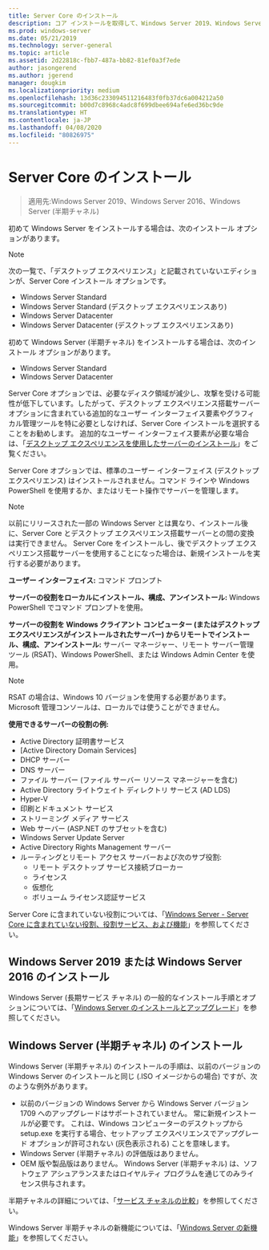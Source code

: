 ```yaml
---
title: Server Core のインストール
description: コア インストールを取得して、Windows Server 2019、Windows Server 2016 または Windows Server (半期チャネル) にインストールする方法。
ms.prod: windows-server
ms.date: 05/21/2019
ms.technology: server-general
ms.topic: article
ms.assetid: 2d22818c-fbb7-487a-bb82-81ef0a3f7ede
author: jasongerend
ms.author: jgerend
manager: dougkim
ms.localizationpriority: medium
ms.openlocfilehash: 13d36c233094511216483f0fb37dc6a004212a50
ms.sourcegitcommit: b00d7c8968c4adc8f699dbee694afe6ed36bc9de
ms.translationtype: HT
ms.contentlocale: ja-JP
ms.lasthandoff: 04/08/2020
ms.locfileid: "80826975"
---
```

# <a name="install-server-core"></a>Server Core のインストール

> 適用先:Windows Server 2019、Windows Server 2016、Windows Server (半期チャネル)
  
初めて Windows Server をインストールする場合は、次のインストール オプションがあります。

>[!NOTE]
> 次の一覧で、「デスクトップ エクスペリエンス」と記載されていないエディションが、Server Core インストール オプションです。

-    Windows Server Standard
-    Windows Server Standard (デスクトップ エクスペリエンスあり)
-    Windows Server Datacenter
-    Windows Server Datacenter (デスクトップ エクスペリエンスあり)

初めて Windows Server (半期チャネル) をインストールする場合は、次のインストール オプションがあります。

-    Windows Server Standard 
-    Windows Server Datacenter

Server Core オプションでは、必要なディスク領域が減少し、攻撃を受ける可能性が低下しています。したがって、デスクトップ エクスペリエンス搭載サーバー オプションに含まれている追加的なユーザー インターフェイス要素やグラフィカル管理ツールを特に必要としなければ、Server Core インストールを選択することをお勧めします。 追加的なユーザー インターフェイス要素が必要な場合は、「[デスクトップ エクスペリエンスを使用したサーバーのインストール](Getting-Started-with-Server-with-Desktop-Experience.md)」をご覧ください。 

Server Core オプションでは、標準のユーザー インターフェイス (デスクトップ エクスペリエンス) はインストールされません。コマンド ラインや Windows PowerShell を使用するか、またはリモート操作でサーバーを管理します。

>[!NOTE]
>
>以前にリリースされた一部の Windows Server とは異なり、インストール後に、Server Core とデスクトップ エクスペリエンス搭載サーバーとの間の変換は実行できません。 Server Core をインストールし、後でデスクトップ エクスペリエンス搭載サーバーを使用することになった場合は、新規インストールを実行する必要があります。

**ユーザー インターフェイス:** コマンド プロンプト

**サーバーの役割をローカルにインストール、構成、アンインストール:** Windows PowerShell でコマンド プロンプトを使用。

**サーバーの役割を Windows クライアント コンピューター (またはデスクトップ エクスペリエンスがインストールされたサーバー) からリモートでインストール、構成、アンインストール:** サーバー マネージャー、リモート サーバー管理ツール (RSAT)、Windows PowerShell、または Windows Admin Center を使用。

>[!NOTE]
>
>RSAT の場合は、Windows 10 バージョンを使用する必要があります。
>Microsoft 管理コンソールは、ローカルでは使うことができません。

**使用できるサーバーの役割の例:**

- Active Directory 証明書サービス
- [Active Directory Domain Services]
- DHCP サーバー
- DNS サーバー
- ファイル サーバー (ファイル サーバー リソース マネージャーを含む)
- Active Directory ライトウェイト ディレクトリ サービス (AD LDS)
- Hyper-V
- 印刷とドキュメント サービス
- ストリーミング メディア サービス
- Web サーバー (ASP.NET のサブセットを含む)
- Windows Server Update Server
- Active Directory Rights Management サーバー
- ルーティングとリモート アクセス サーバーおよび次のサブ役割:
   - リモート デスクトップ サービス接続ブローカー
   - ライセンス
   - 仮想化
   - ボリューム ライセンス認証サービス

Server Core に含まれていない役割については、「[Windows Server - Server Core に含まれていない役割、役割サービス、および機能](../administration/server-core/server-core-removed-roles.md)」を参照してください。

## <a name="installing-on-windows-server-2019-or-windows-server-2016"></a>Windows Server 2019 または Windows Server 2016 のインストール

Windows Server (長期サービス チャネル) の一般的なインストール手順とオプションについては、「[Windows Server のインストールとアップグレード](installation-and-upgrade.md)」を参照してください。

## <a name="installing-on-windows-server-semi-annual-channel"></a>Windows Server (半期チャネル) のインストール

Windows Server (半期チャネル) のインストールの手順は、以前のバージョンの Windows Server のインストールと同じ (.ISO イメージからの場合) ですが、次のような例外があります。

- 以前のバージョンの Windows Server から Windows Server バージョン 1709 へのアップグレードはサポートされていません。 常に新規インストールが必要です。
   これは、Windows コンピューターのデスクトップから setup.exe を実行する場合、セットアップ エクスペリエンスでアップグレード オプションが許可されない (灰色表示される) ことを意味します。
- Windows Server (半期チャネル) の評価版はありません。
- OEM 版や製品版はありません。 Windows Server (半期チャネル) は、ソフトウェア アシュアランスまたはロイヤルティ プログラムを通じてのみライセンス供与されます。

半期チャネルの詳細については、「[サービス チャネルの比較](../get-started-19/servicing-channels-19.md)」を参照してください。

Windows Server 半期チャネルの新機能については、「[Windows Server の新機能](whats-new-in-windows-server.md)」を参照してください。
